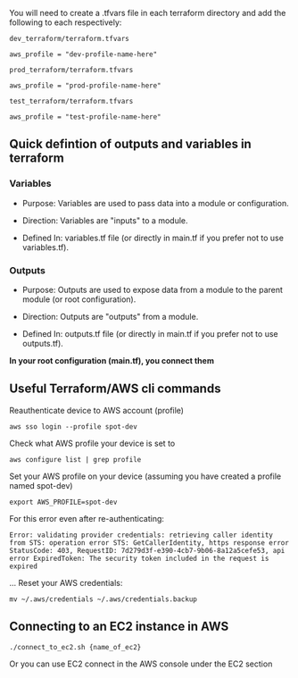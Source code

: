 You will need to create a .tfvars file in each terraform directory and add the following to each respectively:

`dev_terraform/terraform.tfvars`
```
aws_profile = "dev-profile-name-here"
```

`prod_terraform/terraform.tfvars`
```
aws_profile = "prod-profile-name-here"
```

`test_terraform/terraform.tfvars`
```
aws_profile = "test-profile-name-here"
```


## Quick defintion of outputs and variables in terraform

### Variables

- Purpose: Variables are used to pass data into a module or configuration.
 
- Direction: Variables are "inputs" to a module.

- Defined In: variables.tf file (or directly in main.tf if you prefer not to use variables.tf).

### Outputs

- Purpose: Outputs are used to expose data from a module to the parent module (or root configuration).

- Direction: Outputs are "outputs" from a module.

- Defined In: outputs.tf file (or directly in main.tf if you prefer not to use outputs.tf).


__In your root configuration (main.tf), you connect them__


## Useful Terraform/AWS cli commands

Reauthenticate device to AWS account (profile)
```
aws sso login --profile spot-dev
```

Check what AWS profile your device is set to
```
aws configure list | grep profile
```

Set your AWS profile on your device (assuming you have created a profile named spot-dev)
```
export AWS_PROFILE=spot-dev
```

For this error even after re-authenticating:
```
Error: validating provider credentials: retrieving caller identity from STS: operation error STS: GetCallerIdentity, https response error StatusCode: 403, RequestID: 7d279d3f-e390-4cb7-9b06-8a12a5cefe53, api error ExpiredToken: The security token included in the request is expired
```
...
Reset your AWS credentials:
```
mv ~/.aws/credentials ~/.aws/credentials.backup

```


## Connecting to an EC2 instance in AWS

```
./connect_to_ec2.sh {name_of_ec2}
```

Or you can use EC2 connect in the AWS console under the EC2 section